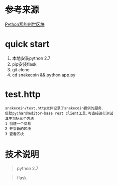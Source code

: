 # 参考来源

[Python写的创世区块](https://blog.csdn.net/weixin_35780812/article/details/80900039)

# quick start

1. 本地安装python 2.7 
2. pip安装flask
3. git clone 
4. cd snakecoin && python app.py

# test.http 
    
    snakecoin/test.http文件记录了snakecoin提供的服务.
    借助pychar的editor-base rest client工具,可直接进行测试
    其中包括三个方法
    1 创建一个交易
    2 开采新的区块
    3 查看区块

# 技术说明

>python 2.7 

>flask
